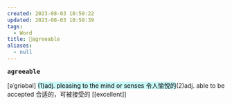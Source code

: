 ```yaml
---
created: 2023-08-03 10:59:22
updated: 2023-08-03 10:59:39
tags:
  - Word
title: 📖agreeable
aliases:
  - null
---
```


<pre><strong>agreeable</strong></pre>
[əˈɡriəbəl]
<mark style="background: #ABF7F7A6;">(1)adj. pleasing to the mind or senses 令⼈愉悦的</mark>(2)adj. able to be accepted 合适的，可被接受的
[[excellent]]

